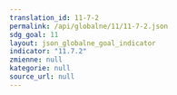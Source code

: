 ```yaml
---
translation_id: 11-7-2
permalink: /api/globalne/11/11-7-2.json
sdg_goal: 11
layout: json_globalne_goal_indicator
indicator: "11.7.2"
zmienne: null
kategorie: null
source_url: null
---
```


